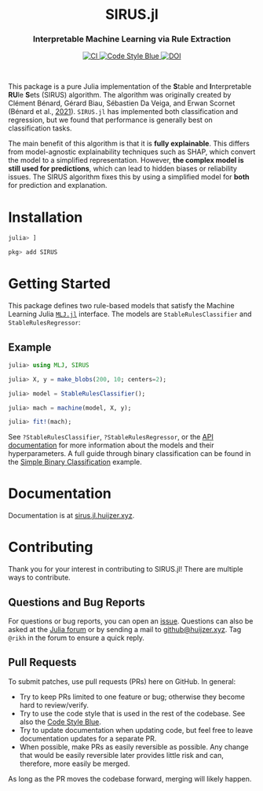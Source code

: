 <h1 align="center">SIRUS.jl</h1>

<h3 align="center">
    Interpretable Machine Learning via Rule Extraction
</h3>

<p align="center">
    <a href="https://github.com/rikhuijzer/SIRUS.jl/actions?query=workflow%3ACI+branch%3Amain">
        <img src="https://github.com/rikhuijzer/SIRUS.jl/workflows/CI/badge.svg" alt="CI">
    </a>
    <a href="https://github.com/invenia/BlueStyle">
        <img src="https://img.shields.io/badge/Code%20Style-Blue-4495d1.svg" alt="Code Style Blue">
    </a>
    <a href="https://zenodo.org/badge/latestdoi/567665496">
        <img src="https://zenodo.org/badge/567665496.svg" alt="DOI">
    </a>
</p>

<br>

This package is a pure Julia implementation of the **S**table and **I**nterpretable **RU**le **S**ets (SIRUS) algorithm.
The algorithm was originally created by Clément Bénard, Gérard Biau, Sébastien Da Veiga, and Erwan Scornet (Bénard et al., [2021](http://proceedings.mlr.press/v130/benard21a.html)).
`SIRUS.jl` has implemented both classification and regression, but we found that performance is generally best on classification tasks.

The main benefit of this algorithm is that it is **fully explainable**.
This differs from model-agnostic explainability techniques such as SHAP, which convert the model to a simplified representation.
However, **the complex model is still used for predictions**, which can lead to hidden biases or reliability issues.
The SIRUS algorithm fixes this by using a simplified model for **both** for prediction and explanation.

# Installation

```julia
julia> ]

pkg> add SIRUS
```

# Getting Started

This package defines two rule-based models that satisfy the Machine Learning Julia [`MLJ.jl`](https://github.com/alan-turing-institute/MLJ.jl) interface.
The models are `StableRulesClassifier` and `StableRulesRegressor`:

## Example

```julia
julia> using MLJ, SIRUS

julia> X, y = make_blobs(200, 10; centers=2);

julia> model = StableRulesClassifier();

julia> mach = machine(model, X, y);

julia> fit!(mach);
```

See `?StableRulesClassifier`, `?StableRulesRegressor`, or the [API documentation](https://sirus.jl.huijzer.xyz/dev/api/) for more information about the models and their hyperparameters.
A full guide through binary classification can be found in the [Simple Binary Classification](https://sirus.jl.huijzer.xyz/dev/binary-classification/) example.

# Documentation

Documentation is at [sirus.jl.huijzer.xyz](https://sirus.jl.huijzer.xyz).

# Contributing

Thank you for your interest in contributing to SIRUS.jl!
There are multiple ways to contribute.

## Questions and Bug Reports

For questions or bug reports, you can open an [issue](https://github.com/rikhuijzer/SIRUS.jl/issues).
Questions can also be asked at the [Julia forum](https://discourse.julialang.org/) or by sending a mail to [github@huijzer.xyz](mailto:github@huijzer.xyz).
Tag `@rikh` in the forum to ensure a quick reply.

## Pull Requests

To submit patches, use pull requests (PRs) here on GitHub.
In general:

- Try to keep PRs limited to one feature or bug; otherwise they become hard to review/verify.
- Try to use the code style that is used in the rest of the codebase.
  See also the [Code Style Blue](https://github.com/invenia/BlueStyle).
- Try to update documentation when updating code, but feel free to leave documentation updates for a separate PR.
- When possible, make PRs as easily reversible as possible.
  Any change that would be easily reversible later provides little risk and can, therefore, more easily be merged.

As long as the PR moves the codebase forward, merging will likely happen.
